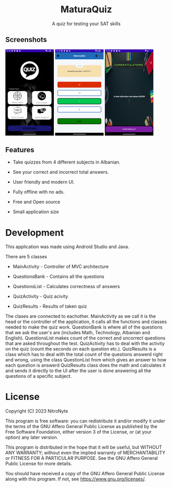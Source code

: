 <div align="center">
<h1 align="center">
MaturaQuiz
</h1>
</div>


<p align="center">
A quiz for testing your SAT skills
</p>


## Screenshots

<div>
<img src="Menu.png" width="30%" alt="Homepage Screen"/>
<img src="Test.png" width="30%" alt="Testing Screen" />
<img src="Result.png"   width="30%" alt="Result Screen"  />
</div>


## Features

- Take quizzes from 4 different subjects in Albanian.

- See your correct and incorrect total answers.

- User friendly and modern UI.

- Fully offline with no ads.

- Free and Open source

- Small application size


# Development

This application was made using Android Studio and Java.

There are 5 classes

- MainActivity - Controller of MVC architecture

- QuestionsBank - Contains all the questions

- QuestionsList - Calculates correctness of answers

- QuizActivity - Quiz acivity

- QuizResults - Results of taken quiz

The clases are connected to eachother. MainActivity as we call it is the head or the controller of the application, it calls all the functions and classes needed to make the quiz work. QuestionBank is where all of the questions that we ask the user's are (includes Math, Technology, Albanian and English). QuestionsList makes count of the correct and uncorrect questions that are asked throughout the test. QuizActivity has to deal with the activity on the quiz (count the seconds on each question etc.). QuizResults is a class which has to deal with the total count of the questions answerd right and wrong, using the class QuestionList from which gives an answer to how each question is answerd QuizResults class does the math and calculates it and sends it directly to the UI after the user is done answering all the questions of a specific subject.

# License

Copyright (C) 2023 NitroNyte

This program is free software: you can redistribute it and/or modify it under the terms of the GNU Affero General Public License as published by the Free Software Foundation, either version 3 of the License, or (at your option) any later version.

This program is distributed in the hope that it will be useful, but WITHOUT ANY WARRANTY; without even the implied warranty of MERCHANTABILITY or FITNESS FOR A PARTICULAR PURPOSE. See the GNU Affero General Public License for more details.

You should have received a copy of the GNU Affero General Public License along with this program. If not, see https://www.gnu.org/licenses/.
